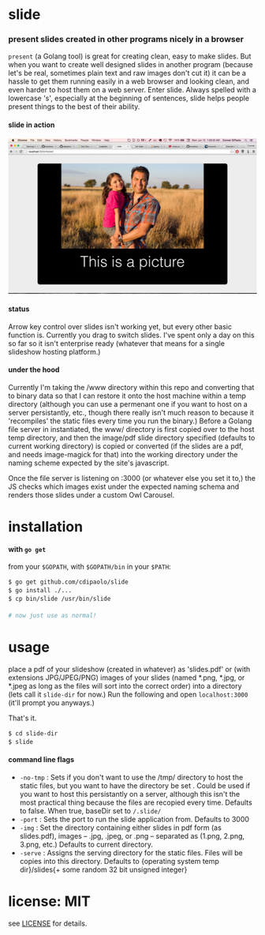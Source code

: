 # slide

### present slides created in other programs nicely in a browser

`present` (a Golang tool) is great for creating clean, easy to make slides. But when you want to create well designed slides in another program (because let's be real, sometimes plain text and raw images don't cut it) it can be a hassle to get them running easily in a web browser and looking clean, and even harder to host them on a web server. Enter slide. Always spelled with a lowercase 's', especially at the beginning of sentences, slide helps people present things to the best of their ability. 

#### slide in action

![screenshot](screenshot.png "slide in action")

#### status

Arrow key control over slides isn't working yet, but every other basic function is. Currently you drag to switch slides. I've spent only a day on this so far so it isn't enterprise ready (whatever that means for a single slideshow hosting platform.)

#### under the hood

Currently I'm taking the /www directory within this repo and converting that to binary data so that I can restore it onto the host machine within a temp directory (although you can use a permenant one if you want to host on a server persistantly, etc., though there really isn't much reason to because it 'recompiles' the static files every time you run the binary.) Before a Golang file server in instantiated, the www/ directory is first copied over to the host temp directory, and then the image/pdf slide directory specified (defaults to current working directory) is copied or converted (if the slides are a pdf, and needs image-magick for that) into the working directory under the naming scheme expected by the site's javascript.

Once the file server is listening on :3000 (or whatever else you set it to,) the JS checks which images exist under the expected naming schema and renders those slides under a custom Owl Carousel.

# installation

#### with `go get`

from your `$GOPATH`, with `$GOPATH/bin` in your `$PATH`:

```bash
$ go get github.com/cdipaolo/slide
$ go install ./...
$ cp bin/slide /usr/bin/slide

# now just use as normal!
```

# usage

place a pdf of your slideshow (created in whatever) as 'slides.pdf' or (with extensions JPG/JPEG/PNG) images of your slides (named *.png, *.jpg, or *.jpeg as long as the files will sort into the correct order) into a directory (lets call it `slide-dir` for now.) Run the following and open `localhost:3000` (it'll prompt you anyways.) 

That's it.

```bash
$ cd slide-dir
$ slide 
```

#### command line flags

- `-no-tmp` : Sets if you don't want to use the /tmp/ directory to host the static files, but you want to have the directory be set . Could be used if you want to host this persistantly on a server, although this isn't the most practical thing because the files are recopied every time. Defaults to false. When true, baseDir set to `/.slide/`
- `-port` : Sets the port to run the slide application from. Defaults to 3000
- `-img` : Set the directory containing either slides in pdf form (as slides.pdf), images – .jpg, .jpeg, or .png – separated as (1.png, 2.png, 3.png, etc.) Defaults to current directory.
- `-serve` : Assigns the serving directory for the static files. Files will be copies into this directory. Defaults to {operating system temp dir}/slides{+ some random 32 bit unsigned integer}

# license: MIT

see [LICENSE](LICENSE) for details.